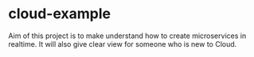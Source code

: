 # cloud-example

Aim of this project is to make understand how to create microservices in realtime. 
It will also give clear view for someone who is new to Cloud.
